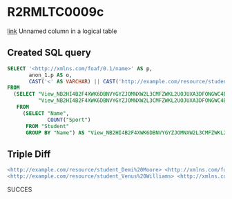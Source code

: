 # R2RMLTC0009c
[link](https://www.w3.org/TR/rdb2rdf-test-cases/#R2RMLTC0009c)
Unnamed column in a logical table

## Created SQL query
```sql
SELECT '<http://xmlns.com/foaf/0.1/name>' AS p,
       anon_1.p AS o,
       CAST('<' AS VARCHAR) || CAST('http://example.com/resource/student_' AS VARCHAR) || replace(replace(replace(replace(replace(replace(CAST(anon_1.o AS VARCHAR), ' ', '%20'), '/', '%2F'), '(', '%28'), ')', '%29'), ',', '%2C'), ':', '%3A') || CAST('>' AS VARCHAR) AS s
FROM
  (SELECT "View_NB2HI4B2F4XWK6DBNVYGYZJOMNXW2L3CMFZWKL2UOJUXA3DFONGWC4BR"."Name" AS p,
          "View_NB2HI4B2F4XWK6DBNVYGYZJOMNXW2L3CMFZWKL2UOJUXA3DFONGWC4BR"."Name" AS o
   FROM
     (SELECT "Name",
             COUNT("Sport")
      FROM "Student"
      GROUP BY "Name") AS "View_NB2HI4B2F4XWK6DBNVYGYZJOMNXW2L3CMFZWKL2UOJUXA3DFONGWC4BR") AS anon_1
```

## Triple Diff
```diff
<http://example.com/resource/student_Demi%20Moore> <http://xmlns.com/foaf/0.1/name> "Demi Moore" .
<http://example.com/resource/student_Venus%20Williams> <http://xmlns.com/foaf/0.1/name> "Venus Williams" .
```

SUCCES